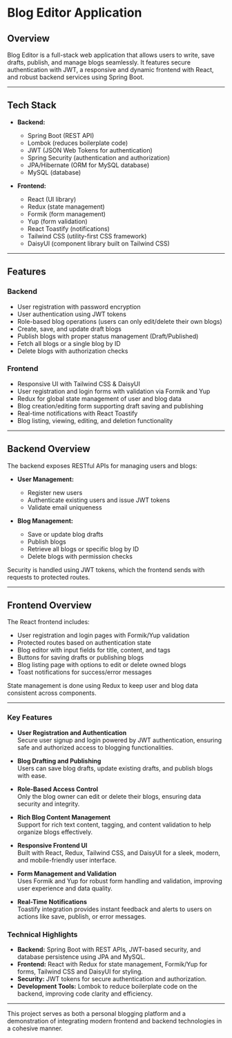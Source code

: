 # Blog Editor Application

## Overview

Blog Editor is a full-stack web application that allows users to write, save drafts, publish, and manage blogs seamlessly. It features secure authentication with JWT, a responsive and dynamic frontend with React, and robust backend services using Spring Boot.

---

## Tech Stack

- **Backend:**

  - Spring Boot (REST API)
  - Lombok (reduces boilerplate code)
  - JWT (JSON Web Tokens for authentication)
  - Spring Security (authentication and authorization)
  - JPA/Hibernate (ORM for MySQL database)
  - MySQL (database)

- **Frontend:**
  - React (UI library)
  - Redux (state management)
  - Formik (form management)
  - Yup (form validation)
  - React Toastify (notifications)
  - Tailwind CSS (utility-first CSS framework)
  - DaisyUI (component library built on Tailwind CSS)

---

## Features

### Backend

- User registration with password encryption
- User authentication using JWT tokens
- Role-based blog operations (users can only edit/delete their own blogs)
- Create, save, and update draft blogs
- Publish blogs with proper status management (Draft/Published)
- Fetch all blogs or a single blog by ID
- Delete blogs with authorization checks

### Frontend

- Responsive UI with Tailwind CSS & DaisyUI
- User registration and login forms with validation via Formik and Yup
- Redux for global state management of user and blog data
- Blog creation/editing form supporting draft saving and publishing
- Real-time notifications with React Toastify
- Blog listing, viewing, editing, and deletion functionality

---

## Backend Overview

The backend exposes RESTful APIs for managing users and blogs:

- **User Management:**

  - Register new users
  - Authenticate existing users and issue JWT tokens
  - Validate email uniqueness

- **Blog Management:**
  - Save or update blog drafts
  - Publish blogs
  - Retrieve all blogs or specific blog by ID
  - Delete blogs with permission checks

Security is handled using JWT tokens, which the frontend sends with requests to protected routes.

---

## Frontend Overview

The React frontend includes:

- User registration and login pages with Formik/Yup validation
- Protected routes based on authentication state
- Blog editor with input fields for title, content, and tags
- Buttons for saving drafts or publishing blogs
- Blog listing page with options to edit or delete owned blogs
- Toast notifications for success/error messages

State management is done using Redux to keep user and blog data consistent across components.

---

### Key Features

- **User Registration and Authentication**  
  Secure user signup and login powered by JWT authentication, ensuring safe and authorized access to blogging functionalities.

- **Blog Drafting and Publishing**  
  Users can save blog drafts, update existing drafts, and publish blogs with ease.

- **Role-Based Access Control**  
  Only the blog owner can edit or delete their blogs, ensuring data security and integrity.

- **Rich Blog Content Management**  
  Support for rich text content, tagging, and content validation to help organize blogs effectively.

- **Responsive Frontend UI**  
  Built with React, Redux, Tailwind CSS, and DaisyUI for a sleek, modern, and mobile-friendly user interface.

- **Form Management and Validation**  
  Uses Formik and Yup for robust form handling and validation, improving user experience and data quality.

- **Real-Time Notifications**  
  Toastify integration provides instant feedback and alerts to users on actions like save, publish, or error messages.

### Technical Highlights

- **Backend:** Spring Boot with REST APIs, JWT-based security, and database persistence using JPA and MySQL.
- **Frontend:** React with Redux for state management, Formik/Yup for forms, Tailwind CSS and DaisyUI for styling.
- **Security:** JWT tokens for secure authentication and authorization.
- **Development Tools:** Lombok to reduce boilerplate code on the backend, improving code clarity and efficiency.

---

This project serves as both a personal blogging platform and a demonstration of integrating modern frontend and backend technologies in a cohesive manner.

